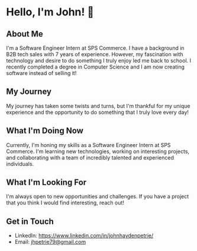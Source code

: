 # Hello, I'm John! 👋

## About Me
I'm a Software Engineer Intern at SPS Commerce. I have a background in B2B tech sales with 7 years of experience. However, my fascination with technology and desire to do something I truly enjoy led me back to school. I recently completed a degree in Computer Science and I am now creating software instead of selling it!

## My Journey
My journey has taken some twists and turns, but I'm thankful for my unique experience and the opportunity to do something that I truly love every day!

## What I'm Doing Now
Currently, I'm honing my skills as a Software Engineer Intern at SPS Commerce. I'm learning new technologies, working on interesting projects, and collaborating with a team of incredibly talented and experienced individuals.

## What I'm Looking For
I'm always open to new opportunities and challenges. If you have a project that you think I would find interesting, reach out!

## Get in Touch
- LinkedIn: https://www.linkedin.com/in/johnhaydenpetrie/
- Email: jhpetrie79@gmail.com
